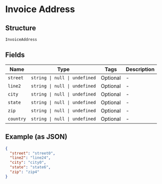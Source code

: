 
# Invoice Address

## Structure

`InvoiceAddress`

## Fields

| Name | Type | Tags | Description |
|  --- | --- | --- | --- |
| `street` | `string \| null \| undefined` | Optional | - |
| `line2` | `string \| null \| undefined` | Optional | - |
| `city` | `string \| null \| undefined` | Optional | - |
| `state` | `string \| null \| undefined` | Optional | - |
| `zip` | `string \| null \| undefined` | Optional | - |
| `country` | `string \| null \| undefined` | Optional | - |

## Example (as JSON)

```json
{
  "street": "street0",
  "line2": "line24",
  "city": "city0",
  "state": "state6",
  "zip": "zip4"
}
```

